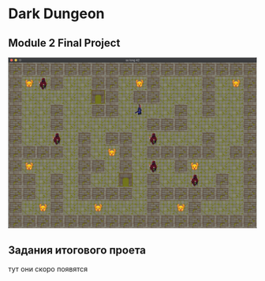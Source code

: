 # Dark Dungeon 

## Module 2 Final Project

![alt text](src/main/resources/assets/preview.png "Title")

## Задания итогового проета

тут они скоро появятся